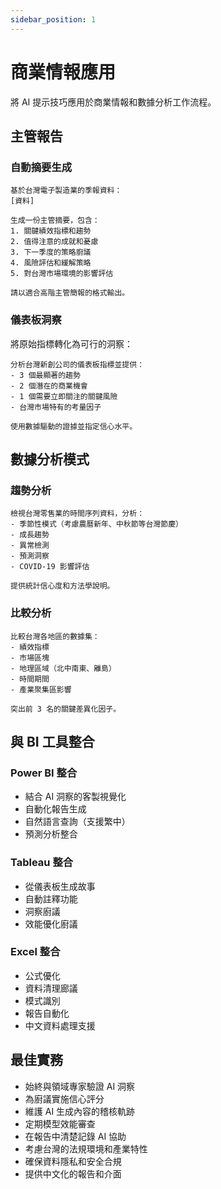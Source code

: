 ```yaml
---
sidebar_position: 1
---
```


# 商業情報應用

將 AI 提示技巧應用於商業情報和數據分析工作流程。

## 主管報告

### 自動摘要生成

```
基於台灣電子製造業的季報資料：
[資料]

生成一份主管摘要，包含：
1. 關鍵績效指標和趨勢
2. 值得注意的成就和憂慮
3. 下一季度的策略廚議
4. 風險評估和緩解策略
5. 對台灣市場環境的影響評估

請以適合高階主管簡報的格式輸出。
```

### 儀表板洞察

將原始指標轉化為可行的洞察：

```
分析台灣新創公司的儀表板指標並提供：
- 3 個最顯著的趨勢
- 2 個潛在的商業機會
- 1 個需要立即關注的關鍵風險
- 台灣市場特有的考量因子

使用數據驅動的證據並指定信心水平。
```

## 數據分析模式

### 趨勢分析

```
檢視台灣零售業的時間序列資料，分析：
- 季節性模式（考慮農曆新年、中秋節等台灣節慶）
- 成長趨勢
- 異常檢測
- 預測洞察
- COVID-19 影響評估

提供統計信心度和方法學說明。
```

### 比較分析

```
比較台灣各地區的數據集：
- 績效指標
- 市場區塊
- 地理區域（北中南東、離島）
- 時間期間
- 產業聚集區影響

突出前 3 名的關鍵差異化因子。
```

## 與 BI 工具整合

### Power BI 整合

- 結合 AI 洞察的客製視覺化
- 自動化報告生成
- 自然語言查詢（支援繁中）
- 預測分析整合

### Tableau 整合

- 從儀表板生成故事
- 自動註釋功能
- 洞察廚議
- 效能優化廚議

### Excel 整合

- 公式優化
- 資料清理廊議
- 模式識別
- 報告自動化
- 中文資料處理支援

## 最佳實務

- 始終與領域專家驗證 AI 洞察
- 為廚議實施信心評分
- 維護 AI 生成內容的稽核軌跡
- 定期模型效能審查
- 在報告中清楚記錄 AI 協助
- 考慮台灣的法規環境和產業特性
- 確保資料隱私和安全合規
- 提供中文化的報告和介面